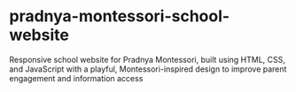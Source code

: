 # pradnya-montessori-school-website
Responsive school website for Pradnya Montessori, built using HTML, CSS, and JavaScript with a playful, Montessori-inspired design to improve parent engagement and information access
